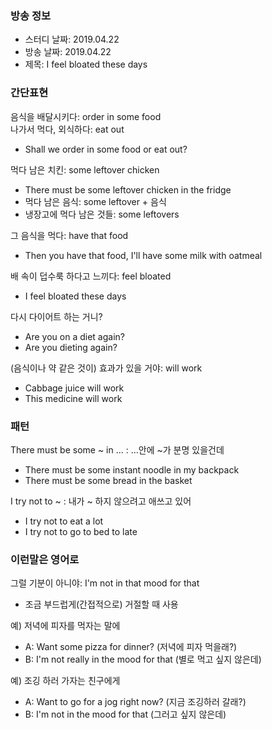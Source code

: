 ### 방송 정보
- 스터디 날짜: 2019.04.22
- 방송 날짜: 2019.04.22
- 제목: I feel bloated these days

### 간단표현
음식을 배달시키다: order in some food<br>
나가서 먹다, 외식하다: eat out
- Shall we order in some food or eat out? 

먹다 남은 치킨: some leftover chicken
- There must be some leftover chicken in the fridge
- 먹다 남은 음식: some leftover + 음식
- 냉장고에 먹다 남은 것들: some leftovers

그 음식을 먹다: have that food
- Then you have that food, I'll have some milk with oatmeal

배 속이 덥수룩 하다고 느끼다: feel bloated
- I feel bloated these days

다시 다이어트 하는 거니?
- Are you on a diet again?
- Are you dieting again?

(음식이나 약 같은 것이) 효과가 있을 거야: will work
- Cabbage juice will work
- This medicine will work

### 패턴
There must be some ~ in ... : ...안에 ~가 분명 있을건데
- There must be some instant noodle in my backpack
- There must be some bread in the basket

I try not to ~ : 내가 ~ 하지 않으려고 애쓰고 있어
- I try not to eat a lot
- I try not to go to bed to late

### 이런말은 영어로
그럴 기분이 아니야: I'm not in that mood for that
- 조금 부드럽게(간접적으로) 거절할 때 사용

예) 저녁에 피자를 먹자는 말에
- A: Want some pizza for dinner? (저녁에 피자 먹을래?)
- B: I'm not really in the mood for that (별로 먹고 싶지 않은데)

예) 조깅 하러 가자는 친구에게
- A: Want to go for a jog right now? (지금 조깅하러 갈래?)
- B: I'm not in the mood for that (그러고 싶지 않은데)

